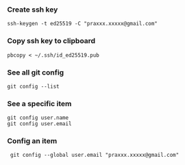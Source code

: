 
### Create ssh key
```
ssh-keygen -t ed25519 -C "praxxx.xxxxx@gmail.com"
```

### Copy ssh key to clipboard
```
pbcopy < ~/.ssh/id_ed25519.pub  
```

### See all git config
```
git config --list
```

### See a specific item
```
git config user.name
git config user.email
```

### Config an item

```
 git config --global user.email "praxxx.xxxxx@gmail.com"
```
